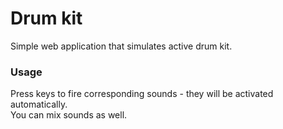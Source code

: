 # Drum kit

Simple web application that simulates active drum kit.

### Usage  
Press keys to fire corresponding sounds - they will be activated automatically.  
You can mix sounds as well.
